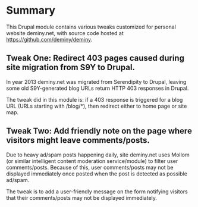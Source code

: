 # Summary

This Drupal module contains various tweaks customized for personal website deminy.net, with source code hosted at
https://github.com/deminy/deminy.

## Tweak One: Redirect 403 pages caused during site migration from S9Y to Drupal.

In year 2013 deminy.net was migrated from Serendipity to Drupal, leaving some old S9Y-generated blog URLs return HTTP
403 responses in Drupal.
 
The tweak did in this module is: if a 403 response is triggered for a blog URL (URLs starting with /blog/*), then
redirect either to home page or site map.
 

## Tweak Two: Add friendly note on the page where visitors might leave comments/posts.

Due to heavy ad/spam posts happening daily, site deminy.net uses Mollom (or similar intelligent content moderation
service/module) to filter user comments/posts. Because of this, user comments/posts may not be displayed immediately
once posted when the post is detected as possible ad/spam.

The tweak is to add a user-friendly message on the form notifying visitors that their comments/posts may not be
displayed immediately.
